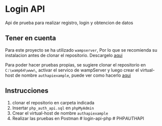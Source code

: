 Login API
=======
Api de prueba para realizar registro, login y obtencion de datos 

Tener en cuenta
---------------

Para este proyecto se ha utilizado `wampserver`, Por lo que se recomienda su instalacion antes de clonar el repositorio. Descargelo [aqui](https://www.wampserver.com/en/)

Para poder hacer pruebas propias, se sugiere clonar el repositorio en `C:\wamp64\www\`, activar el servico de wampServer y luego crear el virtual-host de nombre `authapiexample`, puede ver como hacerlo [aqui](http://localhost/add_vhost.php)

Instrucciones
-------------

1. clonar el repositorio en carpeta indicada
2. Insertar `php_auth_api.sql` en `phpMyAdmin`
3. Crear el virtual-host de nombre `authapiexample`
4. Realizar las pruebas en Postman
#   l o g i n - a p i - p h p  
 #   P H P _ A U T H _ A P I  
 